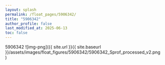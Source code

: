 ```yaml
---
layout: splash
permalink: /float_pages/5906342/
title: "5906342"
author_profile: false
last_modified_at: 2025-06-13
toc: false
---
```

 
5906342
![img-png]({{ site.url }}{{ site.baseurl }}/assets/images/float_figures/5906342/5906342_Sprof_processed_v2.png)